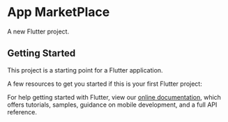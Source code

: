 # App MarketPlace 

A new Flutter project.

## Getting Started

This project is a starting point for a Flutter application.

A few resources to get you started if this is your first Flutter project:


For help getting started with Flutter, view our
[online documentation](https://flutter.dev/docs), which offers tutorials,
samples, guidance on mobile development, and a full API reference.
